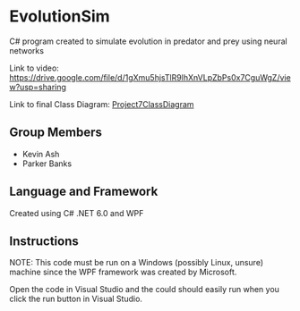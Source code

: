 # EvolutionSim
C# program created to simulate evolution in predator and prey using neural networks

Link to video: https://drive.google.com/file/d/1gXmu5hjsTlR9lhXnVLpZbPs0x7CguWgZ/view?usp=sharing

Link to final Class Diagram: [Project7ClassDiagram](Documentation/Project7PDF)

## Group Members
- Kevin Ash
- Parker Banks

## Language and Framework
Created using C# .NET 6.0 and WPF

## Instructions
NOTE: This code must be run on a Windows (possibly Linux, unsure) machine since the WPF framework was created by Microsoft.

Open the code in Visual Studio and the could should easily run when you click the run button in Visual Studio.
